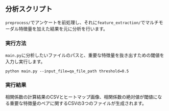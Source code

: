 ## 分析スクリプト
`preprocess/`でアンケートを前処理し、それに`feature_extraction/`でマルチモーダル特徴量を加えた結果を元に分析を行います。

### 実行方法
`main.py`に分析したいファイルのパスと、重要な特徴量を抜き出すための閾値を入力し実行します。

`python main.py --input_file=qa_file_path threshold=0.5`

### 実行結果
相関係数の計算結果のCSVとヒートマップ画像、相関係数の絶対値が閾値になる重要な特徴量のペアに関するCSVの3つのファイルが生成されます。